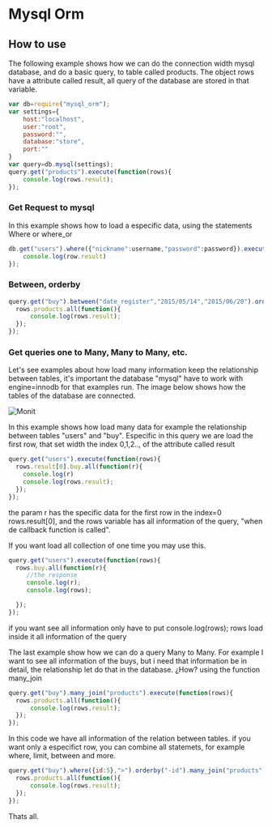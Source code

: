 # Mysql Orm
## How to use
The following example shows how we can do the connection width mysql database, and do a basic query, to table called products.
The object rows have a attribute called result, all query of the database are stored in that variable.
```js
var db=require("mysql_orm");
var settings={
	host:"localhost",
	user:"root",
	password:"",
	database:"store",
	port:""
}
var query=db.mysql(settings);
query.get("products").execute(function(rows){
	console.log(rows.result);
});
```

### Get Request to mysql
In this example shows how to load a especific data, using the statements Where or where_or


```js
db.get("users").where({"nickname":username,"password":password}).execute(function(row){
	console.log(row.result)
});
```
### Between, orderby
```js
query.get("buy").between("date_register","2015/05/14","2015/06/20").orderby("-id").many_join("products").execute(function(rows){
  rows.products.all(function(){
      console.log(rows.result);
  });
});
```

### Get queries one to Many, Many to Many, etc.
Let's see examples about how load many information keep  the relationship between tables, it's important the database "mysql" have to work with engine=innodb for that examples run.
The image below shows how the tables of the database are connected.

![Monit](https://dl.dropboxusercontent.com/u/47683967/base.png)

In this example shows how load many data for example the relationship between tables "users" and "buy".
Especific in this query we are load the first row, that set width the index 0,1,2.., of the attribute called result 
```js
query.get("users").execute(function(rows){
  rows.result[0].buy.all(function(r){
  	console.log(r)
    console.log(rows.result);
  });    
});
```
the param r has  the specific data for the first row in the index=0 rows.result[0], and the rows variable has  all information of the query, "when de callback function is called".

If you want load all collection of one time you may use this.
```js
query.get("users").execute(function(rows){
  rows.buy.all(function(r){
     //the response 
     console.log(r);
     console.log(rows);

  });   
});
```
if you want see all information only have to put console.log(rows); rows load inside  it  all information of the query

The last example show how we can do a query Many to Many.
For example I want to see all information of the buys, but i need that information be in detail, the relationship let do that in the database.
¿How? using the function many_join
```js
query.get("buy").many_join("products").execute(function(rows){
  rows.products.all(function(){
      console.log(rows.result);
  });
});
```
In this code we have all information of the relation between tables. if you want only a especifict row, you can combine all statemets, for example where, limit, between and more.
```js
query.get("buy").where({id:5},">").orderby("-id").many_join("products").execute(function(rows){
  rows.products.all(function(){
      console.log(rows.result);
  });
});
```
Thats all.
